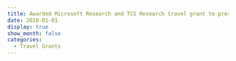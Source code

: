```yaml
---
title: Awarded Microsoft Research and TCS Research travel grant to present paper at IFIP Networking held in May 2018 in Zurich, Switzerland
date: 2018-01-01
display: true
show_month: false
categories:
  - Travel Grants
---
```

